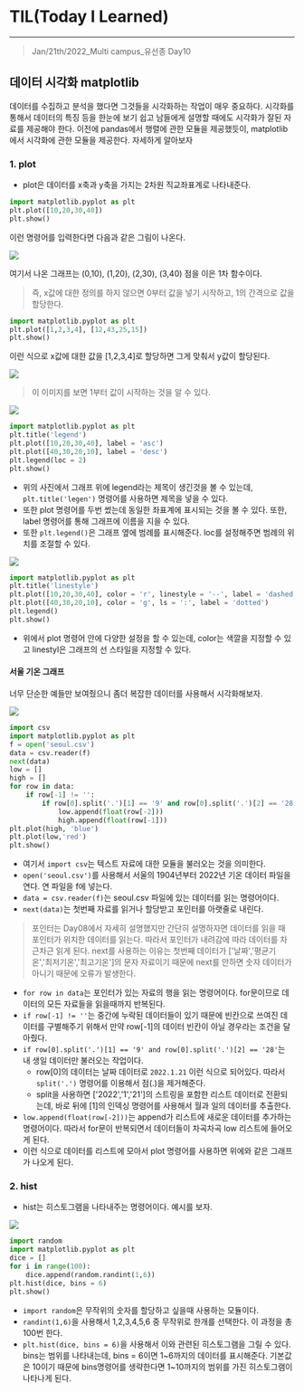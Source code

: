 # TIL(Today I Learned)

___

> Jan/21th/2022_Multi campus_유선종 Day10
## 데이터 시각화 matplotlib
데이터를 수집하고 분석을 했다면 그것들을 시각화하는 작업이 매우 중요하다. 시각화를 통해서 데이터의 특징 등을 한눈에 보기 쉽고 남들에게 설명할 때에도 시각화가 잘된 자료를 제공해야 한다.   이전에 pandas에서 행렬에 관한 모듈을 제공했듯이, matplotlib에서 시각화에 관한 모듈을 제공한다. 자세하게 알아보자

### 1. plot
- plot은 데이터를 x축과 y축을 가지는 2차원 직교좌표계로 나타내준다.
```python
import matplotlib.pyplot as plt
plt.plot([10,20,30,40])
plt.show()
```
이런 명령어를 입력한다면 다음과 같은 그림이 나온다.

<img src="https://user-images.githubusercontent.com/97590480/150542876-f736a41c-8960-4abb-b880-4a82d543a641.png">

여기서 나온 그래프는 (0,10), (1,20), (2,30), (3,40) 점을 이은 1차 함수이다.
> 즉, x값에 대한 정의를 하지 않으면 0부터 값을 넣기 시작하고, 1의 간격으로 값을 할당한다.

```python
import matplotlib.pyplot as plt
plt.plot([1,2,3,4], [12,43,25,15])
plt.show()
```
이런 식으로 x값에 대한 값을 [1,2,3,4]로 할당하면 그게 맞춰서 y값이 할당된다.

<img src="https://user-images.githubusercontent.com/97590480/150543438-0c38d51a-3652-41d1-8097-2d67d61dc1fc.png">

> 이 이미지를 보면 1부터 값이 시작하는 것을 알 수 있다.

<img src="https://user-images.githubusercontent.com/97590480/150543663-60b948ef-fd20-4b63-983d-9ac212b90e50.png">

```python
import matplotlib.pyplot as plt
plt.title('legend')
plt.plot([10,20,30,40], label = 'asc')
plt.plot([40,30,20,10], label = 'desc')
plt.legend(loc = 2)
plt.show()
```
- 위의 사진에서 그래프 위에 legend라는 제목이 생긴것을 볼 수 있는데, `plt.title('legen')` 명령어를 사용하면 제목을 넣을 수 있다.
- 또한 plot 명령어를 두번 썼는데 동일한 좌표계에 표시되는 것을 볼 수 있다. 또한, label 명령어를 통해 그래프에 이름을 지을 수 있다.
- 또한 `plt.legend()`은 그래프 옆에 범례를 표시해준다. loc를 설정해주면 범례의 위치를 조절할 수 있다.

<img src="https://user-images.githubusercontent.com/97590480/150544393-8dd2a0bd-fc63-437d-b993-6b26531bd23d.png">

```python
import matplotlib.pyplot as plt
plt.title('linestyle')
plt.plot([10,20,30,40], color = 'r', linestyle = '--', label = 'dashed')
plt.plot([40,30,20,10], color = 'g', ls = ':', label = 'dotted')
plt.legend()
plt.show()
```

- 위에서 plot 명령어 안에 다양한 설정을 할 수 있는데, color는 색깔을 지정할 수 있고 linestyl은 그래프의 선 스타일을 지정할 수 있다.

#### 서울 기온 그래프
너무 단순한 예들만 보여줬으니 좀더 복잡한 데이터를 사용해서 시각화해보자.

<img src="https://user-images.githubusercontent.com/97590480/150544875-7d1c379d-0d1c-49b8-98c5-0acd4dadd064.png">

```python
import csv
import matplotlib.pyplot as plt
f = open('seoul.csv')
data = csv.reader(f)
next(data)
low = []
high = []
for row in data:
    if row[-1] != '':
        if row[0].split('.')[1] == '9' and row[0].split('.')[2] == '28':
            low.append(float(row[-2]))
            high.append(float(row[-1]))
plt.plot(high, 'blue')
plt.plot(low,'red')
plt.show()
```
- 여기서 `import csv`는 텍스트 자료에 대한 모듈을 불러오는 것을 의미한다.
- `open('seoul.csv')`를 사용해서 서울의 1904년부터 2022년 기온 데이터 파일을 연다. 연 파일을 f에 넣는다.
- `data = csv.reader(f)`는 seoul.csv 파일에 있는 데이터를 읽는 명령어이다.
- `next(data)`는 첫번째 자료를 읽거나 할당받고 포인터를 아랫줄로 내린다.
> 포인터는 Day08에서 자세히 설명했지만 간단히 설명하자면 데이터를 읽을 때 포인터가 위치한 데이터를 읽는다. 따라서 포인터가 내려감에 따라 데이터를 차근차근 읽게 된다. next를 사용하는 이유는 첫번째 데이터가 ['날짜','평균기온','최저기온','최고기온']의 문자 자료이기 때문에 next를 안하면 숫자 데이터가 아니기 때문에 오류가 발생한다.
- `for row in data`는 포인터가 있는 자료의 행을 읽는 명령어이다. for문이므로 데이터의 모든 자료들을 읽을때까지 반복된다.
- `if row[-1] != ''`는 중간에 누락된 데이터들이 있기 때문에 빈칸으로 쓰여진 데이터를 구별해주기 위해서 만약 row[-1]의 데이터 빈칸이 아닐 경우라는 조건을 달아줬다.
- `if row[0].split('.')[1] == '9' and row[0].split('.')[2] == '28'`는 내 생일 데이터만 불러오는 작업이다.
   - row[0]의 데이터는 날짜 데이터로 `2022.1.21` 이런 식으로 되어있다. 따라서 `split('.')` 명령어를 이용해서 점(.)을 제거해준다.
   - split을 사용하면 ['2022','1','21']의 스트링을 포함한 리스트 데이터로 전환되는데, 바로 뒤에 [1]의 인덱싱 명령어를 사용해서 월과 일의 데이터를 추출한다.
- `low.append(float(row[-2]))`는 append가 리스트에 새로운 데이터를 추가하는 명령어이다. 따라서 for문이 반복되면서 데이터들이 차곡차곡 low 리스트에 들어오게 된다.
- 이런 식으로 데이터를 리스트에 모아서 plot 명령어를 사용하면 위에와 같은 그래프가 나오게 된다.

### 2. hist
- hist는 히스토그램을 나타내주는 명령어이다. 예시를 보자.

<img src="https://user-images.githubusercontent.com/97590480/150547220-2406556b-8fbf-484c-87f1-cef1f9c5ab70.png">

```python
import random
import matplotlib.pyplot as plt
dice = []
for i in range(100):
    dice.append(random.randint(1,6))
plt.hist(dice, bins = 6)
plt.show()
```
- `import random`은 무작위의 숫자를 할당하고 싶을때 사용하는 모듈이다.
- `randint(1,6)`을 사용해서 1,2,3,4,5,6 중 무작위로 한개를 선택한다. 이 과정을 총 100번 한다.
- `plt.hist(dice, bins = 6)`을 사용해서 이와 관련된 히스토그램을 그릴 수 있다. bins는 범위를 나타내는데, bins = 6이면 1~6까지의 데이터를 표시해준다. 기본값은 10이기 때문에 bins명령어를 생략한다면 1~10까지의 범위를 가진 히스토그램이 나타나게 된다.